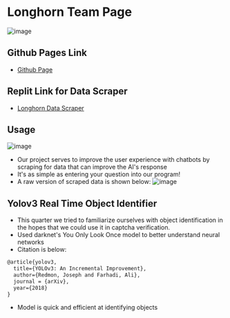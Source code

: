 # Longhorn Team Page

![image](https://trymondo.com/wp-content/uploads/2020/11/Chatbot.gif)
## Github Pages Link

- [Github Page](https://1855387.github.io/Longhorn/Repl)

## Replit Link for Data Scraper

- [Longhorn Data Scraper](https://replit.com/@letyang23/AIChatBot#main.py)

## Usage
![image](https://files.realpython.com/media/Build-a-Web-Scraper-With-Requests-and-Beautiful-Soup_Watermarked.37918fb3906c.jpg)
- Our project serves to improve the user experience with chatbots by scraping for data that can improve the AI's response
- It's as simple as entering your question into our program!
- A raw version of scraped data is shown below:
  ![image](https://i.imgur.com/EnKg9WH.png)

## Yolov3 Real Time Object Identifier
- This quarter we tried to familiarize ourselves with object identification in the hopes that we could use it in captcha verification.
- Used darknet's You Only Look Once model to better understand neural networks
- Citation is below:
``` html
@article{yolov3,
  title={YOLOv3: An Incremental Improvement},
  author={Redmon, Joseph and Farhadi, Ali},
  journal = {arXiv},
  year={2018}
}
```
- Model is quick and efficient at identifying objects

